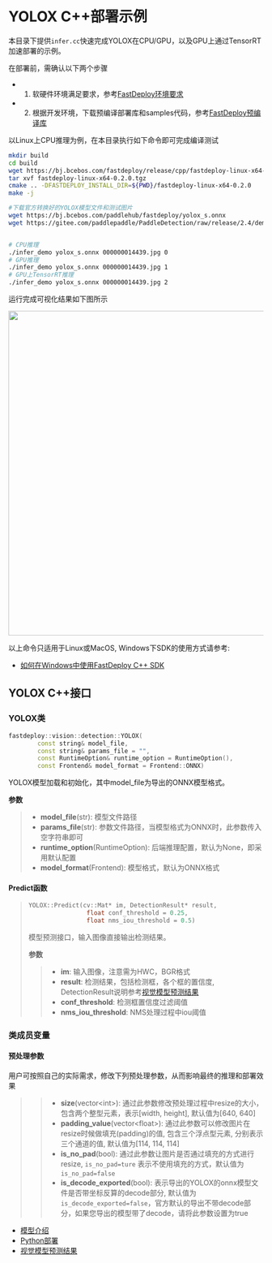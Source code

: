 # YOLOX C++部署示例

本目录下提供`infer.cc`快速完成YOLOX在CPU/GPU，以及GPU上通过TensorRT加速部署的示例。

在部署前，需确认以下两个步骤

- 1. 软硬件环境满足要求，参考[FastDeploy环境要求](../../../../../docs/the%20software%20and%20hardware%20requirements.md)  
- 2. 根据开发环境，下载预编译部署库和samples代码，参考[FastDeploy预编译库](../../../../../docs/quick_start)

以Linux上CPU推理为例，在本目录执行如下命令即可完成编译测试

```bash
mkdir build
cd build
wget https://bj.bcebos.com/fastdeploy/release/cpp/fastdeploy-linux-x64-0.2.0.tgz
tar xvf fastdeploy-linux-x64-0.2.0.tgz
cmake .. -DFASTDEPLOY_INSTALL_DIR=${PWD}/fastdeploy-linux-x64-0.2.0
make -j

#下载官方转换好的YOLOX模型文件和测试图片
wget https://bj.bcebos.com/paddlehub/fastdeploy/yolox_s.onnx
wget https://gitee.com/paddlepaddle/PaddleDetection/raw/release/2.4/demo/000000014439.jpg


# CPU推理
./infer_demo yolox_s.onnx 000000014439.jpg 0
# GPU推理
./infer_demo yolox_s.onnx 000000014439.jpg 1
# GPU上TensorRT推理
./infer_demo yolox_s.onnx 000000014439.jpg 2
```

运行完成可视化结果如下图所示

<img width="640" src="https://user-images.githubusercontent.com/67993288/184301746-04595d76-454a-4f07-8c7d-6f41418f8ae3.jpg">

以上命令只适用于Linux或MacOS, Windows下SDK的使用方式请参考:  
- [如何在Windows中使用FastDeploy C++ SDK](../../../../../docs/compile/how_to_use_sdk_on_windows.md)

## YOLOX C++接口

### YOLOX类

```c++
fastdeploy::vision::detection::YOLOX(
        const string& model_file,
        const string& params_file = "",
        const RuntimeOption& runtime_option = RuntimeOption(),
        const Frontend& model_format = Frontend::ONNX)
```

YOLOX模型加载和初始化，其中model_file为导出的ONNX模型格式。

**参数**

> * **model_file**(str): 模型文件路径
> * **params_file**(str): 参数文件路径，当模型格式为ONNX时，此参数传入空字符串即可
> * **runtime_option**(RuntimeOption): 后端推理配置，默认为None，即采用默认配置
> * **model_format**(Frontend): 模型格式，默认为ONNX格式

#### Predict函数

> ```c++
> YOLOX::Predict(cv::Mat* im, DetectionResult* result,
>                 float conf_threshold = 0.25,
>                 float nms_iou_threshold = 0.5)
> ```
>
> 模型预测接口，输入图像直接输出检测结果。
>
> **参数**
>
> > * **im**: 输入图像，注意需为HWC，BGR格式
> > * **result**: 检测结果，包括检测框，各个框的置信度, DetectionResult说明参考[视觉模型预测结果](../../../../../docs/api/vision_results/)
> > * **conf_threshold**: 检测框置信度过滤阈值
> > * **nms_iou_threshold**: NMS处理过程中iou阈值

### 类成员变量
#### 预处理参数
用户可按照自己的实际需求，修改下列预处理参数，从而影响最终的推理和部署效果

> > * **size**(vector&lt;int&gt;): 通过此参数修改预处理过程中resize的大小，包含两个整型元素，表示[width, height], 默认值为[640, 640]
> > * **padding_value**(vector&lt;float&gt;): 通过此参数可以修改图片在resize时候做填充(padding)的值, 包含三个浮点型元素, 分别表示三个通道的值, 默认值为[114, 114, 114]
> > * **is_no_pad**(bool): 通过此参数让图片是否通过填充的方式进行resize, `is_no_pad=ture` 表示不使用填充的方式，默认值为`is_no_pad=false`
> > * **is_decode_exported**(bool): 表示导出的YOLOX的onnx模型文件是否带坐标反算的decode部分, 默认值为`is_decode_exported=false`，官方默认的导出不带decode部分，如果您导出的模型带了decode，请将此参数设置为true  

- [模型介绍](../../)
- [Python部署](../python)
- [视觉模型预测结果](../../../../../docs/api/vision_results/)
